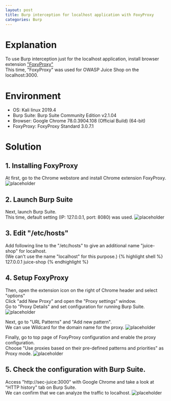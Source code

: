 ```yaml
---
layout: post
title: Burp interception for localhost application with FoxyProxy
categories: Burp
---
```


# Explanation
To use Burp interception just for the localhost application, install browser extension <a href="https://getfoxyproxy.org/">"FoxyProxy"</a><br>
This time, "FoxyProxy" was used for OWASP Juice Shop on the localhost:3000.

# Environment
* OS: Kali linux 2019.4
* Burp Suite: Burp Suite Community Edition v2.1.04
* Browser: Google Chrome 78.0.3904.108 (Official Build) (64-bit)
* FoxyProxy: FoxyProxy Standard 3.0.7.1 

# Solution

## 1. Installing FoxyProxy

At first, go to the Chrome webstore and install Chrome extension FoxyProxy.
![placeholder](https://inar1.github.io/public/images/2019-12-12/2019-12-11-23-36-55.png)
<br>

## 2. Launch Burp Suite

Next, launch Burp Suite.<br>
This time, default setting (IP: 127.0.0.1, port: 8080) was used.
![placeholder](https://inar1.github.io/public/images/2019-12-12/2019-12-12-01-27-55.png)
<br>

## 3. Edit "/etc/hosts"

Add following line to the "/etc/hosts" to give an additional name "juice-shop" for localhost.<br>
(We can't use the name "localhost" for this purpose.)
{% highlight shell %}
127.0.0.1 juice-shop
{% endhighlight %}
<br>

## 4. Setup FoxyProxy

Then, open the extension icon on the right of Chrome header and select "options"<br>
Click "add New Proxy" and open the "Proxy settings" window.<br>
Go to "Proxy Details" and set configuration for running Burp Suite.
![placeholder](https://inar1.github.io/public/images/2019-12-12/2019-12-12-00-03-48.png)

Next, go to "URL Patterns" and "Add new pattern".<br>
We can use Wildcard for the domain name for the proxy.
![placeholder](https://inar1.github.io/public/images/2019-12-12/2019-12-12-01-24-17.png)

Finally, go to top page of FoxyProxy configuration and enable the proxy configuration.<br>
Choose "Use proxies based on their pre-defined patterns and priorities" as Proxy mode.
![placeholder](https://inar1.github.io/public/images/2019-12-12/2019-12-12-00-08-47.png)
<br>

## 5. Check the configuration with Burp Suite.

Access "http://sec-juice:3000" with Google Chrome and take a look at "HTTP history" tab on Burp Suite.<br>
We can confirm that we can analyze the traffic to localhost.
![placeholder](https://inar1.github.io/public/images/2019-12-12/2019-12-12-01-23-33.png)
